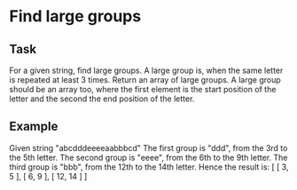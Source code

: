 # Find large groups

## Task

For a given string, find large groups. A large group is, when the same letter is repeated at least 3 times. Return an array of large groups. A large group should be an array too, where the first element is the start position of the letter and the second the end position of the letter.

## Example

Given string "abcdddeeeeaabbbcd"
The first group is "ddd", from the 3rd to the 5th letter.
The second group is "eeee", from the 6th to the 9th letter.
The third group is "bbb", from the 12th to the 14th letter.
Hence the result is: [ [ 3, 5 ], [ 6, 9 ], [ 12, 14 ] ]
